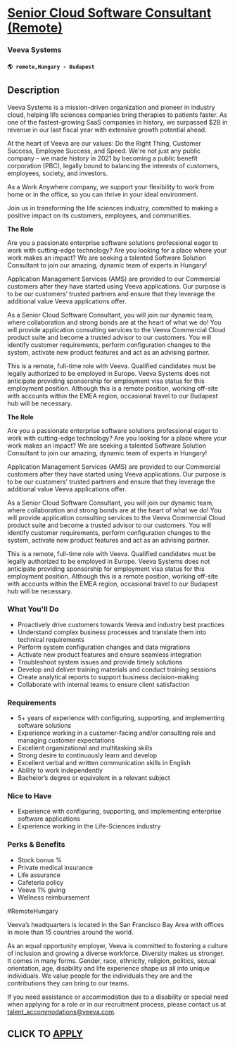 # [Senior Cloud Software Consultant (Remote)](https://www.remotewlb.com/apply/senior-cloud-software-consultant-remote)  
### Veeva Systems  
#### `🌎 remote,Hungary - Budapest`  

## Description

Veeva Systems is a mission-driven organization and pioneer in industry cloud, helping life sciences companies bring therapies to patients faster. As one of the fastest-growing SaaS companies in history, we surpassed $2B in revenue in our last fiscal year with extensive growth potential ahead.

  

At the heart of Veeva are our values: Do the Right Thing, Customer Success, Employee Success, and Speed. We're not just any public company – we made history in 2021 by becoming a public benefit corporation (PBC), legally bound to balancing the interests of customers, employees, society, and investors.

  

As a Work Anywhere company, we support your flexibility to work from home or in the office, so you can thrive in your ideal environment.

  

Join us in transforming the life sciences industry, committed to making a positive impact on its customers, employees, and communities.

  

 **The Role**

  

Are you a passionate enterprise software solutions professional eager to work with cutting-edge technology? Are you looking for a place where your work makes an impact? We are seeking a talented Software Solution Consultant to join our amazing, dynamic team of experts in Hungary!

Application Management Services (AMS) are provided to our Commercial customers after they have started using Veeva applications. Our purpose is to be our customers’ trusted partners and ensure that they leverage the additional value Veeva applications offer.

As a Senior Cloud Software Consultant, you will join our dynamic team, where collaboration and strong bonds are at the heart of what we do! You will provide application consulting services to the Veeva Commercial Cloud product suite and become a trusted advisor to our customers. You will identify customer requirements, perform configuration changes to the system, activate new product features and act as an advising partner.

This is a remote, full-time role with Veeva. Qualified candidates must be legally authorized to be employed in Europe. Veeva Systems does not anticipate providing sponsorship for employment visa status for this employment position. Although this is a remote position, working off-site with accounts within the EMEA region, occasional travel to our Budapest hub will be necessary.

  

 **The Role**

  

Are you a passionate enterprise software solutions professional eager to work with cutting-edge technology? Are you looking for a place where your work makes an impact? We are seeking a talented Software Solution Consultant to join our amazing, dynamic team of experts in Hungary!

Application Management Services (AMS) are provided to our Commercial customers after they have started using Veeva applications. Our purpose is to be our customers’ trusted partners and ensure that they leverage the additional value Veeva applications offer.

As a Senior Cloud Software Consultant, you will join our dynamic team, where collaboration and strong bonds are at the heart of what we do! You will provide application consulting services to the Veeva Commercial Cloud product suite and become a trusted advisor to our customers. You will identify customer requirements, perform configuration changes to the system, activate new product features and act as an advising partner.

This is a remote, full-time role with Veeva. Qualified candidates must be legally authorized to be employed in Europe. Veeva Systems does not anticipate providing sponsorship for employment visa status for this employment position. Although this is a remote position, working off-site with accounts within the EMEA region, occasional travel to our Budapest hub will be necessary.

  

### What You'll Do

* Proactively drive customers towards Veeva and industry best practices
* Understand complex business processes and translate them into technical requirements
* Perform system configuration changes and data migrations
* Activate new product features and ensure seamless integration
* Troubleshoot system issues and provide timely solutions
* Develop and deliver training materials and conduct training sessions
* Create analytical reports to support business decision-making
* Collaborate with internal teams to ensure client satisfaction

  

### Requirements

* 5+ years of experience with configuring, supporting, and implementing software solutions
* Experience working in a customer-facing and/or consulting role and managing customer expectations
* Excellent organizational and multitasking skills
* Strong desire to continuously learn and develop
* Excellent verbal and written communication skills in English
* Ability to work independently
* Bachelor’s degree or equivalent in a relevant subject

  

### Nice to Have

* Experience with configuring, supporting, and implementing enterprise software applications
* Experience working in the Life-Sciences industry

  

### Perks & Benefits

* Stock bonus %
* Private medical insurance
* Life assurance
* Cafeteria policy
* Veeva 1% giving
* Wellness reimbursement

  

#RemoteHungary

  

Veeva’s headquarters is located in the San Francisco Bay Area with offices in more than 15 countries around the world.

  

As an equal opportunity employer, Veeva is committed to fostering a culture of inclusion and growing a diverse workforce. Diversity makes us stronger. It comes in many forms. Gender, race, ethnicity, religion, politics, sexual orientation, age, disability and life experience shape us all into unique individuals. We value people for the individuals they are and the contributions they can bring to our teams.

  

If you need assistance or accommodation due to a disability or special need when applying for a role or in our recruitment process, please contact us at talent_accommodations@veeva.com.

  
## CLICK TO [APPLY](https://www.remotewlb.com/apply/senior-cloud-software-consultant-remote)

